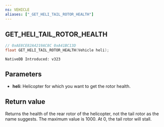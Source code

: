 ```yaml
---
ns: VEHICLE
aliases: ["_GET_HELI_TAIL_ROTOR_HEALTH"]
---
```

## GET_HELI_TAIL_ROTOR_HEALTH

```c
// 0xAE8CE82A4219AC8C 0xA41BC13D
float GET_HELI_TAIL_ROTOR_HEALTH(Vehicle heli);
```

```
NativeDB Introduced: v323
```

## Parameters
* **heli**: Helicopter for which you want to get the rotor health.

## Return value
Returns the health of the rear rotor of the helicopter, not the tail rotor as the name suggests. The maximum value is 1000. At 0, the tail rotor will stall.